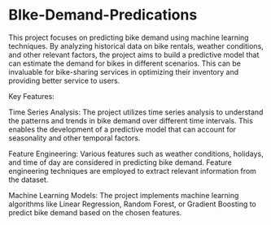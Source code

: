 # BIke-Demand-Predications

This project focuses on predicting bike demand using machine learning techniques. By analyzing historical data on bike rentals, weather conditions, and other relevant factors, the project aims to build a predictive model that can estimate the demand for bikes in different scenarios. This can be invaluable for bike-sharing services in optimizing their inventory and providing better service to users.

Key Features:

Time Series Analysis: The project utilizes time series analysis to understand the patterns and trends in bike demand over different time intervals. This enables the development of a predictive model that can account for seasonality and other temporal factors.

Feature Engineering: Various features such as weather conditions, holidays, and time of day are considered in predicting bike demand. Feature engineering techniques are employed to extract relevant information from the dataset.

Machine Learning Models: The project implements machine learning algorithms like Linear Regression, Random Forest, or Gradient Boosting to predict bike demand based on the chosen features.
